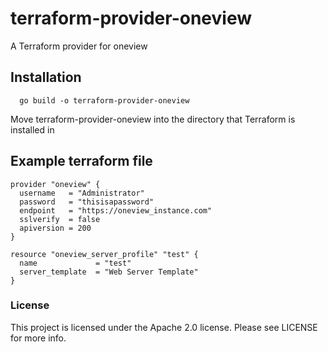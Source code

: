 # terraform-provider-oneview
A Terraform provider for oneview

## Installation 
```
  go build -o terraform-provider-oneview
```
Move terraform-provider-oneview into the directory that Terraform is installed in

## Example terraform file 
```
provider "oneview" {
  username   = "Administrator"
  password   = "thisisapassword"
  endpoint   = "https://oneview_instance.com"
  sslverify  = false
  apiversion = 200
}

resource "oneview_server_profile" "test" {
  name             = "test"
  server_template  = "Web Server Template"
}
```
### License

This project is licensed under the Apache 2.0 license. Please see LICENSE for more info.

